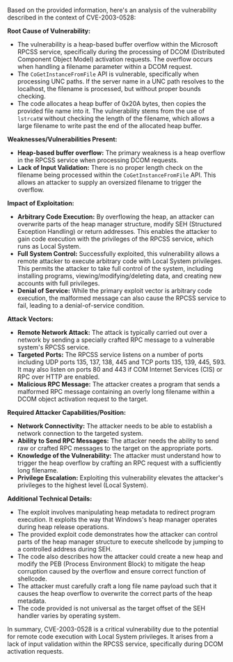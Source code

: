 Based on the provided information, here's an analysis of the vulnerability described in the context of CVE-2003-0528:

**Root Cause of Vulnerability:**

*   The vulnerability is a heap-based buffer overflow within the Microsoft RPCSS service, specifically during the processing of DCOM (Distributed Component Object Model) activation requests. The overflow occurs when handling a filename parameter within a DCOM request.
*   The `CoGetInstanceFromFile` API is vulnerable, specifically when processing UNC paths. If the server name in a UNC path resolves to the localhost, the filename is processed, but without proper bounds checking.
*   The code allocates a heap buffer of 0x20A bytes, then copies the provided file name into it. The vulnerability stems from the use of `lstrcatW` without checking the length of the filename, which allows a large filename to write past the end of the allocated heap buffer.

**Weaknesses/Vulnerabilities Present:**

*   **Heap-based buffer overflow:** The primary weakness is a heap overflow in the RPCSS service when processing DCOM requests.
*   **Lack of Input Validation:** There is no proper length check on the filename being processed within the `CoGetInstanceFromFile` API. This allows an attacker to supply an oversized filename to trigger the overflow.

**Impact of Exploitation:**

*   **Arbitrary Code Execution:** By overflowing the heap, an attacker can overwrite parts of the heap manager structure, modify SEH (Structured Exception Handling) or return addresses. This enables the attacker to gain code execution with the privileges of the RPCSS service, which runs as Local System.
*   **Full System Control:** Successfully exploited, this vulnerability allows a remote attacker to execute arbitrary code with Local System privileges. This permits the attacker to take full control of the system, including installing programs, viewing/modifying/deleting data, and creating new accounts with full privileges.
*   **Denial of Service:** While the primary exploit vector is arbitrary code execution, the malformed message can also cause the RPCSS service to fail, leading to a denial-of-service condition.

**Attack Vectors:**

*   **Remote Network Attack:** The attack is typically carried out over a network by sending a specially crafted RPC message to a vulnerable system's RPCSS service.
*   **Targeted Ports:** The RPCSS service listens on a number of ports including UDP ports 135, 137, 138, 445 and TCP ports 135, 139, 445, 593. It may also listen on ports 80 and 443 if COM Internet Services (CIS) or RPC over HTTP are enabled.
*   **Malicious RPC Message:** The attacker creates a program that sends a malformed RPC message containing an overly long filename within a DCOM object activation request to the target.

**Required Attacker Capabilities/Position:**

*   **Network Connectivity:** The attacker needs to be able to establish a network connection to the targeted system.
*   **Ability to Send RPC Messages:** The attacker needs the ability to send raw or crafted RPC messages to the target on the appropriate ports.
*   **Knowledge of the Vulnerability:** The attacker must understand how to trigger the heap overflow by crafting an RPC request with a sufficiently long filename.
*   **Privilege Escalation:** Exploiting this vulnerability elevates the attacker's privileges to the highest level (Local System).

**Additional Technical Details:**

*   The exploit involves manipulating heap metadata to redirect program execution. It exploits the way that Windows's heap manager operates during heap release operations.
*   The provided exploit code demonstrates how the attacker can control parts of the heap manager structure to execute shellcode by jumping to a controlled address during SEH.
*   The code also describes how the attacker could create a new heap and modify the PEB (Process Environment Block) to mitigate the heap corruption caused by the overflow and ensure correct function of shellcode.
*   The attacker must carefully craft a long file name payload such that it causes the heap overflow to overwrite the correct parts of the heap metadata.
*   The code provided is not universal as the target offset of the SEH handler varies by operating system.

In summary, CVE-2003-0528 is a critical vulnerability due to the potential for remote code execution with Local System privileges. It arises from a lack of input validation within the RPCSS service, specifically during DCOM activation requests.